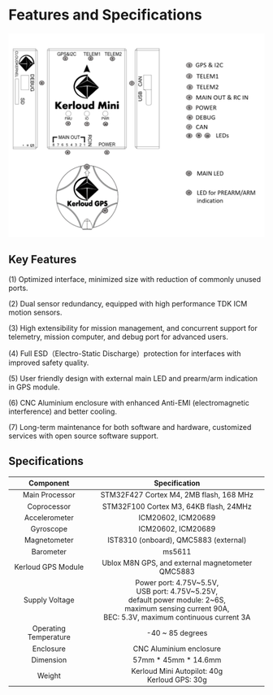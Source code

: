 # Features and Specifications
<p align="center">
<img src ="../images/kerloud_fullview_wGPS.png"/>
</p>

## Key Features
(1) Optimized interface, minimized size with reduction of commonly unused ports.

(2) Dual sensor redundancy, equipped with high performance TDK ICM motion sensors.

(3) High extensibility for mission management, and concurrent support for telemetry, mission computer, and debug port for advanced users.

(4) Full ESD（Electro-Static Discharge）protection for interfaces with improved safety quality.

(5) User friendly design with external main LED and prearm/arm indication in GPS module.

(6) CNC Aluminium enclosure with enhanced Anti-EMI (electromagnetic interference) and better cooling.

(7) Long-term maintenance for both software and hardware, customized services with open source software support.

## Specifications
| Component | Specification |
| :--: | :--: |
| Main Processor |   STM32F427 Cortex M4, 2MB flash, 168 MHz |
| Coprocessor |  STM32F100 Cortex M3, 64KB flash, 24MHz |
| Accelerometer |   ICM20602, ICM20689 |
| Gyroscope |  ICM20602, ICM20689 |
| Magnetometer |  IST8310 (onboard), QMC5883 (external) |
| Barometer | ms5611 |
| Kerloud GPS Module |  Ublox M8N GPS, and external magnetometer QMC5883 |
| Supply Voltage |  Power port: 4.75V~5.5V, <br> USB port: 4.75V~5.25V, <br> default power module: 2~6S, <br> maximum sensing current 90A, <br> BEC: 5.3V, maximum continuous current 3A |
| Operating Temperature | -40 ~ 85 degrees|
| Enclosure| CNC Aluminium enclosure |
| Dimension | 57mm \* 45mm \* 14.6mm |
|Weight |Kerloud Mini Autopilot: 40g  <br> Kerloud GPS: 30g |

